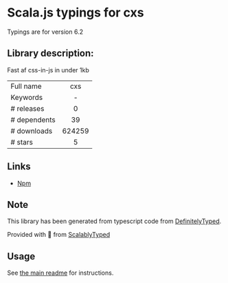 
# Scala.js typings for cxs

Typings are for version 6.2

## Library description:
Fast af css-in-js in under 1kb

|                    |                 |
| ------------------ | :-------------: |
| Full name          | cxs |
| Keywords           | - |
| # releases         | 0 |
| # dependents       | 39 |
| # downloads        | 624259 |
| # stars            | 5 |

## Links
- [Npm](https://www.npmjs.com/package/cxs)
    


## Note
This library has been generated from typescript code from [DefinitelyTyped](https://definitelytyped.org).

Provided with :purple_heart: from [ScalablyTyped](https://github.com/oyvindberg/ScalablyTyped)

## Usage
See [the main readme](../../readme.md) for instructions.



